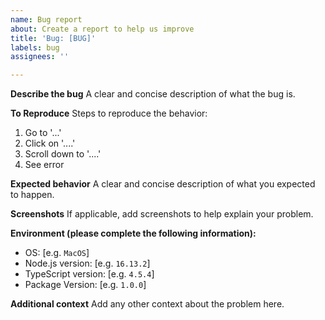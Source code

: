 ```yaml
---
name: Bug report
about: Create a report to help us improve
title: 'Bug: [BUG]'
labels: bug
assignees: ''

---
```


**Describe the bug**
A clear and concise description of what the bug is.

**To Reproduce**
Steps to reproduce the behavior:
1. Go to '...'
2. Click on '....'
3. Scroll down to '....'
4. See error

**Expected behavior**
A clear and concise description of what you expected to happen.

**Screenshots**
If applicable, add screenshots to help explain your problem.

**Environment (please complete the following information):**
 - OS: [e.g. `MacOS`]
 - Node.js version: [e.g. `16.13.2`]
 - TypeScript version: [e.g. `4.5.4`]
 - Package Version: [e.g. `1.0.0`]

**Additional context**
Add any other context about the problem here.
